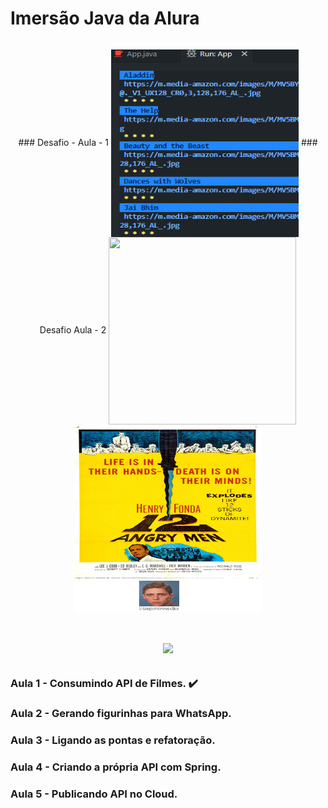 
<h1 style="display: inline-block;" align="center">Imersão Java da Alura</h1>
<p align="center">
### Desafio - Aula - 1
<img align="center" width="300" height="300" src="https://github.com/LucasCosta0011/Imersao-Java-Stickers-Alura/blob/main/desafio-terminal.png">
### Desafio Aula - 2
<img style="display: inline-block;" align="center" width="300" height="300" src="https://github.com/LucasCosta0011/Imersao-Java-Stickers-Alura/blob/main/The%20Dark%20Knight.png">
<img style="display: inline-block;" align="center" width="300" height="300" src="https://github.com/LucasCosta0011/Imersao-Java-Stickers-Alura/blob/main/12%20Angry%20Men.png">
</p>
<h1 align="center">
<img src="http://img.shields.io/static/v1?label=STATUS&message=EM%20DESENVOLVIMENTO&color=GREEN&style=for-the-badge">
</h1>

##
### Aula 1 - Consumindo API de Filmes. ✔️
### Aula 2 - Gerando figurinhas para WhatsApp. 
### Aula 3 - Ligando as pontas e refatoração.
### Aula 4 - Criando a própria API com Spring.
### Aula 5 - Publicando API no Cloud.
##

